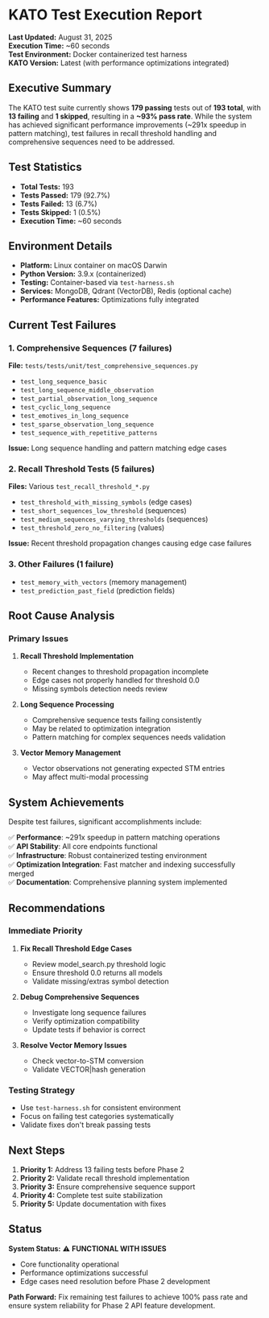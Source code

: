 # KATO Test Execution Report

**Last Updated:** August 31, 2025  
**Execution Time:** ~60 seconds  
**Test Environment:** Docker containerized test harness  
**KATO Version:** Latest (with performance optimizations integrated)  

## Executive Summary

The KATO test suite currently shows **179 passing** tests out of **193 total**, with **13 failing** and **1 skipped**, resulting in a **~93% pass rate**. While the system has achieved significant performance improvements (~291x speedup in pattern matching), test failures in recall threshold handling and comprehensive sequences need to be addressed.

## Test Statistics

- **Total Tests:** 193
- **Tests Passed:** 179 (92.7%)
- **Tests Failed:** 13 (6.7%)
- **Tests Skipped:** 1 (0.5%)
- **Execution Time:** ~60 seconds

## Environment Details

- **Platform:** Linux container on macOS Darwin
- **Python Version:** 3.9.x (containerized)
- **Testing:** Container-based via `test-harness.sh`
- **Services:** MongoDB, Qdrant (VectorDB), Redis (optional cache)
- **Performance Features:** Optimizations fully integrated

## Current Test Failures

### 1. Comprehensive Sequences (7 failures)
**File:** `tests/tests/unit/test_comprehensive_sequences.py`
- `test_long_sequence_basic`
- `test_long_sequence_middle_observation`
- `test_partial_observation_long_sequence`
- `test_cyclic_long_sequence`
- `test_emotives_in_long_sequence`
- `test_sparse_observation_long_sequence`
- `test_sequence_with_repetitive_patterns`

**Issue:** Long sequence handling and pattern matching edge cases

### 2. Recall Threshold Tests (5 failures)
**Files:** Various `test_recall_threshold_*.py`
- `test_threshold_with_missing_symbols` (edge cases)
- `test_short_sequences_low_threshold` (sequences)
- `test_medium_sequences_varying_thresholds` (sequences)
- `test_threshold_zero_no_filtering` (values)

**Issue:** Recent threshold propagation changes causing edge case failures

### 3. Other Failures (1 failure)
- `test_memory_with_vectors` (memory management)
- `test_prediction_past_field` (prediction fields)

## Root Cause Analysis

### Primary Issues

1. **Recall Threshold Implementation**
   - Recent changes to threshold propagation incomplete
   - Edge cases not properly handled for threshold 0.0
   - Missing symbols detection needs review

2. **Long Sequence Processing**
   - Comprehensive sequence tests failing consistently
   - May be related to optimization integration
   - Pattern matching for complex sequences needs validation

3. **Vector Memory Management**
   - Vector observations not generating expected STM entries
   - May affect multi-modal processing

## System Achievements

Despite test failures, significant accomplishments include:

✅ **Performance**: ~291x speedup in pattern matching operations  
✅ **API Stability**: All core endpoints functional  
✅ **Infrastructure**: Robust containerized testing environment  
✅ **Optimization Integration**: Fast matcher and indexing successfully merged  
✅ **Documentation**: Comprehensive planning system implemented  

## Recommendations

### Immediate Priority
1. **Fix Recall Threshold Edge Cases**
   - Review model_search.py threshold logic
   - Ensure threshold 0.0 returns all models
   - Validate missing/extras symbol detection

2. **Debug Comprehensive Sequences**
   - Investigate long sequence failures
   - Verify optimization compatibility
   - Update tests if behavior is correct

3. **Resolve Vector Memory Issues**
   - Check vector-to-STM conversion
   - Validate VECTOR|hash generation

### Testing Strategy
- Use `test-harness.sh` for consistent environment
- Focus on failing test categories systematically
- Validate fixes don't break passing tests

## Next Steps

1. **Priority 1:** Address 13 failing tests before Phase 2
2. **Priority 2:** Validate recall threshold implementation
3. **Priority 3:** Ensure comprehensive sequence support
4. **Priority 4:** Complete test suite stabilization
5. **Priority 5:** Update documentation with fixes

## Status

**System Status:** ⚠️ **FUNCTIONAL WITH ISSUES**  
- Core functionality operational
- Performance optimizations successful
- Edge cases need resolution before Phase 2 development

**Path Forward:** Fix remaining test failures to achieve 100% pass rate and ensure system reliability for Phase 2 API feature development.
